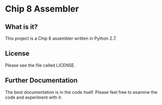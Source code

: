 # Chip 8 Assembler 

## What is it?

This project is a Chip 8 assembler written in Python 2.7.


## License

Please see the file called LICENSE.


## Further Documentation

The best documentation is in the code itself. Please feel free to examine the
code and experiment with it. 
